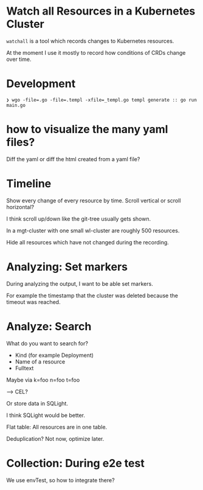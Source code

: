 # Watch all Resources in a Kubernetes Cluster

`watchall` is a tool which records changes to Kubernetes resources.

At the moment I use it mostly to record how conditions of CRDs change over time.

# Development

```
❯ wgo -file=.go -file=.templ -xfile=_templ.go templ generate :: go run main.go
```

# how to visualize the many yaml files?

Diff the yaml or diff the html created from a yaml file?

# Timeline

Show every change of every resource by time. Scroll vertical or scroll horizontal?

I think scroll up/down like the git-tree usually gets shown.

In a mgt-cluster with one small wl-cluster are roughly 500 resources.

Hide all resources which have not changed during the recording.

# Analyzing: Set markers

During analyzing the output, I want to be able set markers.

For example the timestamp that the cluster was deleted because
the timeout was reached.

# Analyze: Search

What do you want to search for?

* Kind (for example Deployment)
* Name of a resource
* Fulltext

Maybe via k=foo n=foo t=foo

--> CEL?

Or store data in SQLight.

I think SQLight would be better.

Flat table: All resources are in one table.

Deduplication? Not now, optimize later.



# Collection: During e2e test

We use envTest, so how to integrate there?

